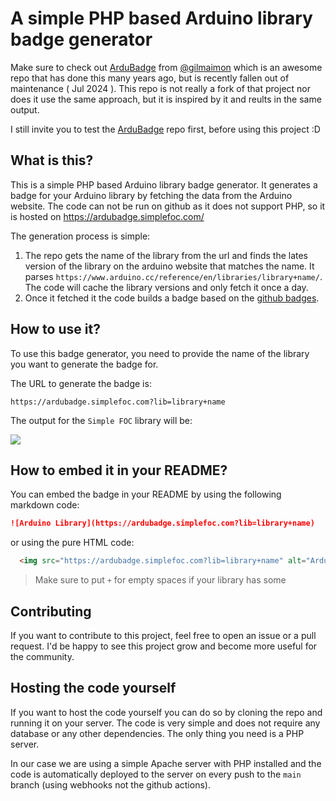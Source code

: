 # A simple PHP based Arduino library badge generator


Make sure to check out [ArduBadge](https://github.com/gilmaimon/ArduBadge) from [@gilmaimon](https://github.com/gilmaimon) which is an awesome repo that has 
done this many years ago, but is recently fallen out of maintenance ( Jul 2024 ). 
This repo is not really a fork of that project nor does it use the same approach, 
but it is inspired by it and reults in the same output.

I still invite you to test the [ArduBadge](https://github.com/gilmaimon/ArduBadge) repo first, before using this project :D

## What is this?

This is a simple PHP based Arduino library badge generator. 
It generates a badge for your Arduino library by fetching the data from the
Arduino website. The code can not be run on github as it does not support PHP, so it is hosted on 
https://ardubadge.simplefoc.com/ 

The generation process is simple:
1. The repo gets the name of the library from the url and finds the lates version of the library on the arduino website that matches the name. It parses `https://www.arduino.cc/reference/en/libraries/library+name/`. The code will cache the library versions and only fetch it once a day. 
2. Once it fetched it the code builds a badge based on the [github badges](https://github.com/badges/shields).


## How to use it?

To use this badge generator, you need to provide the name of the library you want to generate the badge for.

The URL to generate the badge is:

```
https://ardubadge.simplefoc.com?lib=library+name
```
The output for the `Simple FOC` library will be:

![](https://ardubadge.simplefoc.com?lib=Simple+FOC)

## How to embed it in your README?

You can embed the badge in your README by using the following markdown code:
```markdown
![Arduino Library](https://ardubadge.simplefoc.com?lib=library+name)
```

or using the pure HTML code:
```html
  <img src="https://ardubadge.simplefoc.com?lib=library+name" alt="Arduino Library">
```

> Make sure to put `+` for empty spaces if your library has some


## Contributing

If you want to contribute to this project, feel free to open an issue or a pull request.
I'd be happy to see this project grow and become more useful for the community.

## Hosting the code yourself

If you want to host the code yourself you can do so by cloning the repo and running it on your server.
The code is very simple and does not require any database or any other dependencies.
The only thing you need is a PHP server.

In our case we are using a simple Apache server with PHP installed and the code is automatically deployed to the server on every push to the `main` branch (using webhooks not the github actions).
